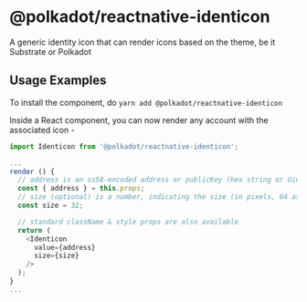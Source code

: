 # @polkadot/reactnative-identicon

A generic identity icon that can render icons based on the theme, be it Substrate or Polkadot

## Usage Examples

To install the component, do `yarn add @polkadot/reactnative-identicon`

Inside a React component, you can now render any account with the associated icon -

```javascript
import Identicon from '@polkadot/reactnative-identicon';

...
render () {
  // address is an ss58-encoded address or publicKey (hex string or Uint8Array)
  const { address } = this.props;
  // size (optional) is a number, indicating the size (in pixels, 64 as default)
  const size = 32;

  // standard className & style props are also available
  return (
    <Identicon
      value={address}
      size={size}
    />
  );
}
...
```
